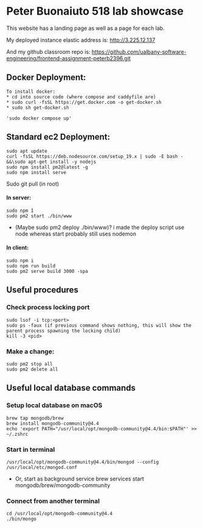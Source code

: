 # Peter Buonaiuto 518 lab showcase
This website has a landing page as well as a page for each lab.

My deployed instance elastic address is: 
http://3.225.12.137

And my github classroom repo is:
https://github.com/ualbany-software-engineering/frontend-assignment-peterb2396.git

## Docker Deployment:
    To install docker:
    * cd into source code (where compose and caddyfile are)
    * sudo curl -fsSL https://get.docker.com -o get-docker.sh
    * sudo sh get-docker.sh

    'sudo docker compose up'
	

## Standard ec2 Deployment:
    sudo apt update
    curl -fsSL https://deb.nodesource.com/setup_19.x | sudo -E bash - &&\sudo apt-get install -y nodejs
	sudo npm install pm2@latest -g
	sudo npm install serve


Sudo git pull (in root)
#### In server:
	sudo npm I
	sudo pm2 start ./bin/www
* (Maybe sudo pm2 deploy ./bin/www)? i made the deploy script use node whereas start probably still uses nodemon

#### In client:
	sudo npm i
	sudo npm run build
	sudo pm2 serve build 3000 -spa

## Useful procedures

### Check process locking port
    sudo lsof -i tcp:<port>
    sudo ps -faux (if previous command shows nothing, this will show the parent process spawning the locking child)
    kill -3 <pid>

### Make a change:
    sudo pm2 stop all
    sudo pm2 delete all

## Useful local database commands

### Setup local database on macOS
    brew tap mongodb/brew
    brew install mongodb-community@4.4  
    echo 'export PATH="/usr/local/opt/mongodb-community@4.4/bin:$PATH"' >> ~/.zshrc

### Start in terminal
    /usr/local/opt/mongodb-community@4.4/bin/mongod --config /usr/local/etc/mongod.conf
* Or, start as background service
    brew services start mongodb/brew/mongodb-community

### Connect from another terminal
    cd /usr/local/opt/mongodb-community@4.4
    ./bin/mongo